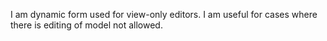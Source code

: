 I am dynamic form used for view-only editors. I am useful for cases where there is editing of model not allowed.